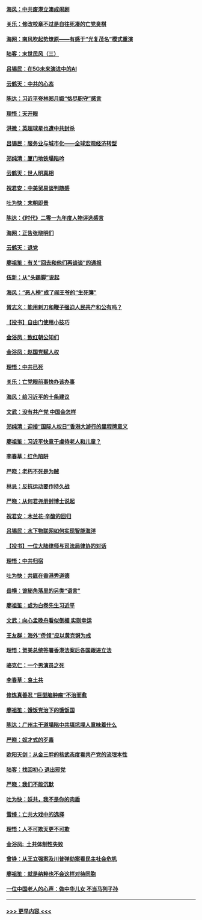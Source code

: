 #### [海风：中共废港立澳成闹剧](../pages/nsc993/n11735857.md?t=12211344) 
#### [关乐：修改校章不过是自往死凑的亡党臭棋](../pages/nsc993/n11735097.md?t=12211344) 
#### [海网：南风吹起势燎原——有感于“光复茂名”模式重演](../pages/nsc993/n11732308.md?t=12211344) 
#### [陆客：末世民风（三）](../pages/nsc993/n11732211.md?t=12211344) 
#### [吕锡民：在5G未来演进中的AI](../pages/nsc993/n11730010.md?t=12211344) 
#### [云鹤天：中共的心态](../pages/nsc993/n11729906.md?t=12211344) 
#### [陈达：习近平夸林郑月娥“恪尽职守”感言](../pages/nsc993/n11729881.md?t=12211344) 
#### [理悟：天开眼](../pages/nsc993/n11729699.md?t=12211344) 
#### [洪微：英超球星也遭中共封杀](../pages/nsc993/n11727243.md?t=12211344) 
#### [吕锡民：服务业与城市化——全球宏观经济转型](../pages/nsc993/n11725845.md?t=12211344) 
#### [郑纯清：厦门地铁塌陷吟](../pages/nsc993/n11725813.md?t=12211344) 
#### [云鹤天：世人明真相](../pages/nsc993/n11725621.md?t=12211344) 
#### [祝君安：中美贸易谈判随感](../pages/nsc993/n11725609.md?t=12211344) 
#### [吐为快：末朝即景](../pages/nsc993/n11723365.md?t=12211344) 
#### [陈达：《时代》二零一九年度人物评选感言](../pages/nsc993/n11723337.md?t=12211344) 
#### [海网：正告张晓明们](../pages/nsc993/n11723228.md?t=12211344) 
#### [云鹤天：退党](../pages/nsc993/n11723056.md?t=12211344) 
#### [廖祖笙：有关“回去和他们再谈谈”的通报](../pages/nsc993/n11722442.md?t=12211344) 
#### [伍新：从“头踢脚”说起](../pages/nsc993/n11722429.md?t=12211344) 
#### [海风：“恶人榜”成了阎王爷的“生死簿”](../pages/nsc993/n11722272.md?t=12211344) 
#### [胥志义：能用剌刀和鞭子强迫人民共产和公有吗？](../pages/nsc993/n11720569.md?t=12211344) 
#### [【投书】自由门使用小技巧](../pages/nsc993/n11720180.md?t=12211344) 
#### [金浴凤：致红朝公知们](../pages/nsc993/n11720563.md?t=12211344) 
#### [金浴凤：赵国党赋人权](../pages/nsc993/n11720533.md?t=12211344) 
#### [理悟：中共已死](../pages/nsc993/n11720233.md?t=12211344) 
#### [关乐：亡党眼前事快办该办事](../pages/nsc993/n11719160.md?t=12211344) 
#### [海风：给习近平的十条建议](../pages/nsc993/n11717616.md?t=12211344) 
#### [文武：没有共产党 中国会怎样](../pages/nsc993/n11717584.md?t=12211344) 
#### [郑纯清：迎接“国际人权日”香港大游行的里程牌意义](../pages/nsc993/n11717417.md?t=12211344) 
#### [廖祖笙：习近平快意于虐待老人和儿童？](../pages/nsc993/n11715313.md?t=12211344) 
#### [李春草：红色陷阱](../pages/nsc993/n11715029.md?t=12211344) 
#### [严晓：老朽不死是为贼](../pages/nsc993/n11712910.md?t=12211344) 
#### [林忌：反抗运动要作持久战](../pages/nsc993/n11712623.md?t=12211344) 
#### [严晓：从何君尧册封博士说起](../pages/nsc993/n11712465.md?t=12211344) 
#### [祝君安：木兰花·辛酸的回归](../pages/nsc993/n11712381.md?t=12211344) 
#### [吕锡民：水下物联网如何实现智能海洋](../pages/nsc993/n11711158.md?t=12211344) 
#### [【投书】一位大陆律师与司法局律协的对话](../pages/nsc993/n11709675.md?t=12211344) 
#### [理悟：中共归宿](../pages/nsc993/n11710059.md?t=12211344) 
#### [吐为快：共匪在香港秀道德](../pages/nsc993/n11709979.md?t=12211344) 
#### [岳横：诡秘角落里的另类“语言”](../pages/nsc993/n11709792.md?t=12211344) 
#### [廖祖笙：或为白卷先生习近平](../pages/nsc993/n11708330.md?t=12211344) 
#### [文武：向心孟晚舟看似倒楣 实则幸运](../pages/nsc993/n11708236.md?t=12211344) 
#### [王友群：海外“侨领”应以黄克锵为戒](../pages/nsc993/n11706176.md?t=12211344) 
#### [理悟：贺美总统签署香港法案后各国跟进立法](../pages/nsc993/n11706853.md?t=12211344) 
#### [骆克仁：一个男演员之死](../pages/nsc993/n11706677.md?t=12211344) 
#### [李春草：哀土共](../pages/nsc993/n11706255.md?t=12211344) 
#### [修炼真善忍 “巨型脑肿瘤”不治而愈](../pages/nsc993/n11705340.md?t=12211344) 
#### [廖祖笙：饿饭党治下的饿饭国](../pages/nsc993/n11705085.md?t=12211344) 
#### [陈达：广州主干道塌陷中共填坑埋人意味着什么](../pages/nsc993/n11705046.md?t=12211344) 
#### [严晓：奴才式的歹毒](../pages/nsc993/n11704826.md?t=12211344) 
#### [欧阳天剑：从金三胖的核武态度看共产党的流氓本性](../pages/nsc993/n11702238.md?t=12211344) 
#### [陆客：找回初心 退出邪党](../pages/nsc993/n11702213.md?t=12211344) 
#### [严晓：我们不能沉默](../pages/nsc993/n11702110.md?t=12211344) 
#### [吐为快：妖共，我不是你的肉盾](../pages/nsc993/n11701366.md?t=12211344) 
#### [雪绮：亡共大戏中的选择](../pages/nsc993/n11699922.md?t=12211344) 
#### [理悟：人不可欺天更不可欺](../pages/nsc993/n11699657.md?t=12211344) 
#### [金浴凤:  土共体制性失败](../pages/nsc993/n11699361.md?t=12211344) 
#### [曾铮：从王立强案及川普弹劾案看民主社会危机](../pages/nsc993/n11699318.md?t=12211344) 
#### [廖祖笙：就是纳粹也不会这样对待同胞](../pages/nsc993/n11697658.md?t=12211344) 
#### [一位中国老人的心声：做中华儿女 不当马列子孙](../pages/nsc993/n11697525.md?t=12211344) 

----
#### [ >>> 更早内容 <<< ](../indexes/nsc993-earlier.md)
